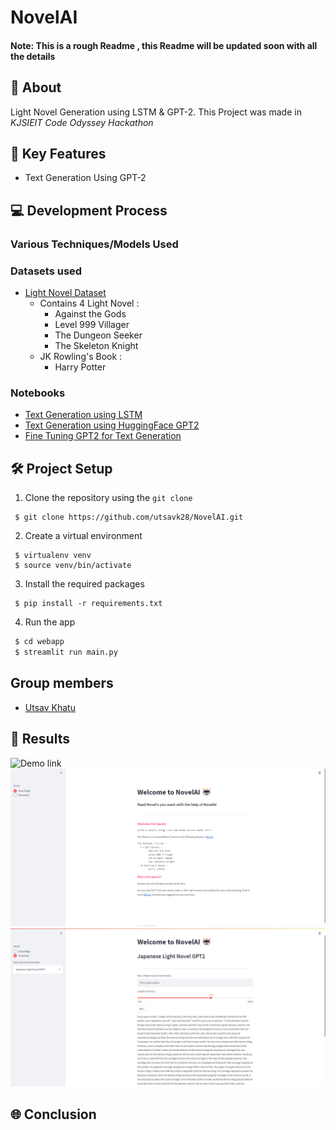 # NovelAI

#### Note: This is a rough Readme , this Readme will be updated soon with all the details

## 📌 About
Light Novel Generation using LSTM & GPT-2. This Project was made in *KJSIEIT Code Odyssey Hackathon*


## 🎯 Key Features
* Text Generation Using GPT-2 

## 💻 Development Process
### Various Techniques/Models Used


### Datasets used
* [Light Novel Dataset](https://www.kaggle.com/utsavk02/4-light-novel-for-text-generation)
  * Contains 4 Light Novel :
    * Against the Gods
    * Level 999 Villager
    * The Dungeon Seeker
    * The Skeleton Knight
  * JK Rowling's Book :
    * Harry Potter 


### Notebooks
* [Text Generation using LSTM](https://github.com/utsavk28/NovelAI/blob/main/notebooks/text-generation-using-lstm.ipynb)
* [Text Generation using HuggingFace GPT2](https://github.com/utsavk28/NovelAI/blob/main/notebooks/text-generation-with-huggingface-gpt2.ipynb)
* [Fine Tuning GPT2 for Text Generation](https://github.com/utsavk28/NovelAI/blob/main/notebooks/text-generation-using-fine-tuned-gpt-2.ipynb)


## 🛠 Project Setup

1. Clone the repository using the ```git clone```
```
 $ git clone https://github.com/utsavk28/NovelAI.git
```
2. Create a virtual environment
```
 $ virtualenv venv
 $ source venv/bin/activate
```
3. Install the required packages
```
 $ pip install -r requirements.txt
```
4. Run the app
```bash
 $ cd webapp
 $ streamlit run main.py
```

## Group members
- [Utsav Khatu](https://github.com/utsavk28)


## 📸 Results
![Demo link](https://www.youtube.com/watch?v=gzyclx5nLB0g)
![HomePage](https://github.com/utsavk28/NovelAI/blob/main/images/NovelAI.png) 
![GeneratorPage](https://github.com/utsavk28/NovelAI/blob/main/images/NovelAI-Generator.png) 

## 🌐 Conclusion
